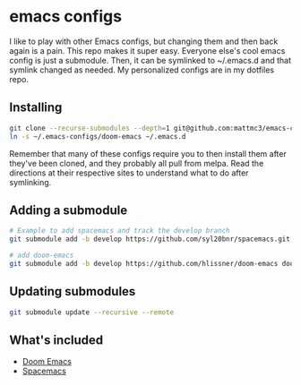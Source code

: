 # emacs configs

I like to play with other Emacs configs, but changing them and then back again
is a pain. This repo makes it super easy. Everyone else's cool emacs config is
just a submodule. Then, it can be symlinked to ~/.emacs.d and that symlink
changed as needed. My personalized configs are in my dotfiles repo.

## Installing

```zsh
git clone --recurse-submodules --depth=1 git@github.com:mattmc3/emacs-configs.git ~/.emacs-configs
ln -s ~/.emacs-configs/doom-emacs ~/.emacs.d
```

Remember that many of these configs require you to then install them after
they've been cloned, and they probably all pull from melpa. Read the directions
at their respective sites to understand what to do after symlinking.

## Adding a submodule

```zsh
# Example to add spacemacs and track the develop branch
git submodule add -b develop https://github.com/syl20bnr/spacemacs.git spacemacs

# add doom-emacs
git submodule add -b develop https://github.com/hlissner/doom-emacs doom-emacs
```

## Updating submodules

```zsh
git submodule update --recursive --remote
```

## What's included

- [Doom Emacs][doom-emacs]
- [Spacemacs][spacemacs]


[doom-emacs]:  https://github.com/hlissner/doom-emacs
[spacemacs]:   https://github.com/syl20bnr/spacemacs
